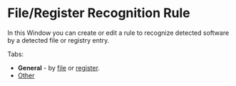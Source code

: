 # File/Register Recognition Rule

In this Window you can create or edit a rule to recognize detected software by a detected file or registry entry.
  
Tabs:

- **General** - by [file](file-general) or [register](reg-general).
- [Other](other)
